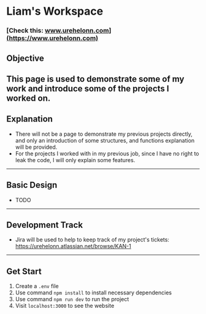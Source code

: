 # Liam's Workspace

### [Check this: www.urehelonn.com](https://www.urehelonn.com)

## Objective

This page is used to demonstrate some of my work and introduce some of the projects I worked on.
---

## Explanation

* There will not be a page to demonstrate my previous projects directly, and only an introduction of some structures, and
  functions explanation will be provided.
* For the projects I worked with in my previous job, since I have no right to leak the code, I will only explain some
  features.

---

## Basic Design

* TODO

---

## Development Track

* Jira will be used to help to keep track of my project's tickets: https://urehelonn.atlassian.net/browse/KAN-1

---

## Get Start

1. Create a `.env` file
2. Use command `npm install` to install necessary dependencies
3. Use command `npm run dev` to run the project
4. Visit `localhost:3000` to see the website
